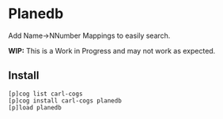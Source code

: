 # Planedb

Add Name->NNumber Mappings to easily search.

**WIP:** This is a Work in Progress and may not work as expected.

## Install

```text
[p]cog list carl-cogs
[p]cog install carl-cogs planedb
[p]load planedb
```
